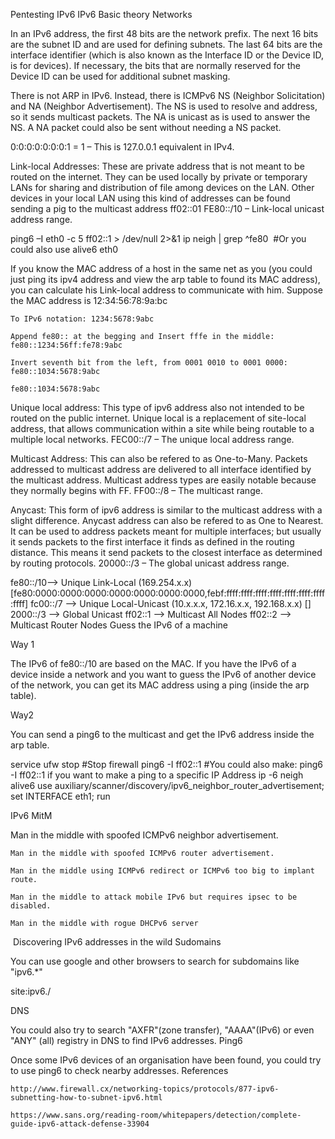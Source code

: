 Pentesting IPv6
IPv6 Basic theory
Networks

In an IPv6 address, the first 48 bits are the network prefix. The next 16 bits are the subnet ID and are used for defining subnets. The last 64 bits are the interface identifier (which is also known as the Interface ID or the Device ID, is for devices). If necessary, the bits that are normally reserved for the Device ID can be used for additional subnet masking.

There is not ARP in IPv6. Instead, there is ICMPv6 NS (Neighbor Solicitation) and NA (Neighbor Advertisement). The NS is used to resolve and address, so it sends multicast packets. The NA is unicast as is used to answer the NS. A NA packet could also be sent without needing a NS packet.

0:0:0:0:0:0:0:1 = 1  – This is 127.0.0.1 equivalent in IPv4.

Link-local Addresses: These are private address that is not meant to be routed on the internet. They can be used locally by private or temporary LANs for sharing and distribution of file among devices on the LAN. Other devices in your local LAN using this kind of addresses can be found sending a pig to the multicast address ff02::01
FE80::/10  – Link-local unicast address range.

ping6 –I eth0 -c 5 ff02::1 > /dev/null 2>&1
ip neigh | grep ^fe80
​
#Or you could also use
alive6 eth0

If you know the MAC address of a host in the same net as you (you could just ping its ipv4 address and view the arp table to found its MAC address), you can calculate his Link-local address to communicate with him.
Suppose the MAC address is 12:34:56:78:9a:bc

    To IPv6 notation: 1234:5678:9abc

    Append fe80:: at the begging and Insert fffe in the middle: fe80::1234:56ff:fe78:9abc

    Invert seventh bit from the left, from 0001 0010 to 0001 0000: fe80::1034:5678:9abc

    fe80::1034:5678:9abc

Unique local  address:  This type of ipv6 address also  not intended to be routed on the public internet. Unique local is a replacement of site-local address, that allows communication within a site while being routable to a multiple local networks.
FEC00::/7  – The unique local address range.

Multicast Address: This can also be refered to as One-to-Many. Packets addressed to multicast address are delivered to all interface identified by the multicast address. Multicast address types are easily notable because they normally  begins with FF.
FF00::/8  – The multicast range.

Anycast:  This form of ipv6 address is similar to the multicast address with a slight difference. Anycast address can also be refered to as One to Nearest. It can be used to address packets meant for multiple interfaces; but usually it sends packets to the first interface it finds as defined in the routing distance. This means it send packets to the closest interface as determined by routing protocols.
20000::/3  – The global unicast address range.

fe80::/10--> Unique Link-Local (169.254.x.x) [fe80:0000:0000:0000:0000:0000:0000:0000,febf:ffff:ffff:ffff:ffff:ffff:ffff:ffff:ffff]
fc00::/7 --> Unique Local-Unicast (10.x.x.x, 172.16.x.x, 192.168.x.x) []
2000::/3 --> Global Unicast
ff02::1 --> Multicast All Nodes
ff02::2 --> Multicast Router Nodes
Guess the IPv6 of a machine

Way 1

The IPv6 of fe80::/10 are based on the MAC. If you have the IPv6 of a device inside a network and you want to guess the IPv6 of another device of the network, you can get its MAC address using a ping (inside the arp table).

Way2

You can send a ping6 to the multicast and get the IPv6 address inside the arp table.

service ufw stop #Stop firewall
ping6 -I <IFACE> ff02::1 #You could also make: ping6 -I <IPV6> ff02::1 if you want to make a ping to a specific IP Address
ip -6 neigh
alive6
use auxiliary/scanner/discovery/ipv6_neighbor_router_advertisement; set INTERFACE eth1; run

IPv6 MitM

Man in the middle with spoofed ICMPv6 neighbor advertisement.

    Man in the middle with spoofed ICMPv6 router advertisement.

    Man in the middle using ICMPv6 redirect or ICMPv6 too big to implant route.

    Man in the middle to attack mobile IPv6 but requires ipsec to be disabled.

    Man in the middle with rogue DHCPv6 server

​
Discovering IPv6 addresses in the wild
Sudomains

You can use google and other browsers to search for subdomains like "ipv6.*"

site:ipv6./

DNS

You could also try to search "AXFR"(zone transfer), "AAAA"(IPv6) or even "ANY" (all) registry in DNS to find IPv6 addresses.
Ping6

Once some IPv6 devices of an organisation have been found, you could try to use ping6 to check nearby addresses.
References

    ​http://www.firewall.cx/networking-topics/protocols/877-ipv6-subnetting-how-to-subnet-ipv6.html​

    ​https://www.sans.org/reading-room/whitepapers/detection/complete-guide-ipv6-attack-defense-33904
